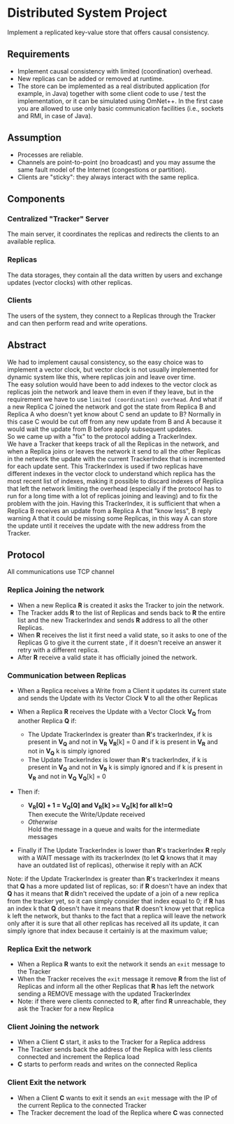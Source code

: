 # Distributed System Project

Implement a replicated key-value store that offers causal consistency.

## Requirements
- Implement causal consistency with limited (coordination) overhead.
- New replicas can be added or removed at runtime. 
- The store can be implemented as a real distributed application (for example, in Java) together with some client code to use / test the implementation, or it can be simulated using OmNet++. In the first case you are allowed to use only basic communication facilities (i.e., sockets and RMI, in case of Java). 
## Assumption
- Processes are reliable.
- Channels are point-to-point (no broadcast) and you may assume the same fault model of the Internet (congestions or partition).
- Clients are "sticky": they always interact with the same replica.

## Components

### Centralized "Tracker" Server
The main server, it coordinates the replicas and redirects the clients to an available replica.
### Replicas
The data storages, they contain all the data written by users and exchange updates (vector clocks) with other replicas.
### Clients
The users of the system, they connect to a Replicas through the Tracker and can then perform read and write operations.

## Abstract

We had to implement causal consistency, so the easy choice was to implement a vector clock, but vector clock is not usually implemented for dynamic system like this, where replicas join and leave over time.<br>
The easy solution would have been to add indexes to the vector clock as replicas join the network and leave them in even if they leave, but in the requirement we have to use `limited (coordination) overhead`. And what if a new Replica C joined the network and got the state from Replica B and Replica A who doesn't yet know about C send an update to B? Normally in this case C would be cut off from any new update from B and A because it would wait the update from B before apply subsequent updates.<br>
So we came up with a "fix" to the protocol adding a TrackerIndex.<br>
We have a Tracker that keeps track of all the Replicas in the network, and when a Replica joins or leaves the network it send to all the other Replicas in the network the update with the current TrackerIndex that is incremented for each update sent.
This TrackerIndex is used if two replicas have different indexes in the vector clock to understand which replica has the most recent list of indexes, making it possible to discard indexes of Replica that left the network limiting the overhead (especially if the protocol has to run for a long time with a lot of replicas joining and leaving) and to fix the problem with the join. Having this TrackerIndex, it is sufficient that when a Replica B receives an update from a Replica A that "know less", B reply warning A that it could be missing some Replicas, in this way A can store the update until it receives the update with the new address from the Tracker.


## Protocol
All communications use TCP channel
### Replica Joining the network
- When a new Replica **R** is created it asks the Tracker to join the network.
- The Tracker adds **R** to the list of Replicas and sends back to **R** the entire list and the new TrackerIndex and sends **R** address to all the other Replicas.
- When **R** receives the list it first need a valid state, so it asks to one of the Replicas G to give it the current state , if it doesn't receive an answer it retry with a different replica.
- After **R** receive a valid state it has officially joined the network.

### Communication between Replicas
- When a Replica receives a Write from a Client it updates its current state and sends the Update with its Vector Clock **V** to all the other Replicas
- When a Replica **R** receives the Update with a Vector Clock **V<sub>Q</sub>** from another Replica **Q** 
if:
    - The Update TrackerIndex is greater than **R**'s trackerIndex, if k is present in **V<sub>Q</sub>** and not in **V<sub>R</sub>** **V<sub>R</sub>**[k] = 0 and if k is present in **V<sub>R</sub>** and not in **V<sub>Q</sub>** k is simply ignored
    - The Update TrackerIndex is lower than **R**'s trackerIndex, if k is present in **V<sub>Q</sub>** and not in **V<sub>R</sub>** k is simply ignored and if k is present in **V<sub>R</sub>** and not in **V<sub>Q</sub>** **V<sub>Q</sub>**[k] = 0
    
- Then if: 
    - **V<sub>R</sub>[Q] + 1 = V<sub>Q</sub>[Q] and V<sub>R</sub>[k] >= V<sub>Q</sub>[k] for all k!=Q** <br>
      Then execute the Write/Update received 
    - *Otherwise* <br> Hold the message in a queue and waits for the intermediate messages
    
- Finally if The Update TrackerIndex is lower than **R**'s trackerIndex **R** reply with a WAIT message with its trackerIndex (to let **Q** knows that it may have an outdated list of replicas), otherwise it reply with an ACK

Note: if the Update TrackerIndex is greater than **R**'s trackerIndex it means that **Q** has a more updated list of replicas, so:
if **R** doesn't have an index that **Q** has it means that **R** didn't received the update of a join of a new replica from the tracker yet, so it can simply consider that index equal to 0;
if **R** has an index k that **Q** doesn't have it means that **R** doesn't know yet that replica k left the network, but thanks to the fact that a replica will leave the network only after it is sure that all other replicas has received all its update, it can simply ignore that index because it certainly is at the maximum value;

### Replica Exit the network
- When a Replica **R** wants to exit the network it sends an `exit` message to the Tracker
- When the Tracker receives the `exit` message it remove **R** from the list of Replicas and inform all the other Replicas that **R** has left the network sending a REMOVE message with the updated TrackerIndex
- Note: if there were clients connected to **R**, after find **R** unreachable, they ask the Tracker for a new Replica 

### Client Joining the network
- When a Client **C** start, it asks to the Tracker for a Replica address
- The Tracker sends back the address of the Replica with less clients connected and increment the Replica load
- **C** starts to perform reads and writes on the connected Replica

### Client Exit the network
- When a Client **C** wants to exit it sends an `exit` message with the IP of the current Replica to the connected Tracker
- The Tracker decrement the load of the Replica where **C** was connected
